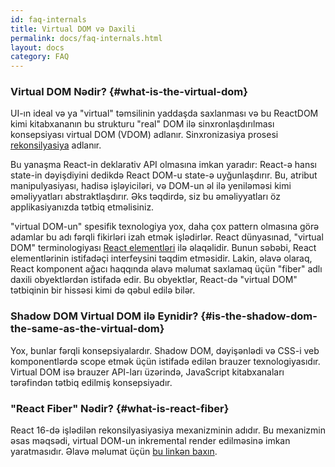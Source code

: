 ```yaml
---
id: faq-internals
title: Virtual DOM və Daxili
permalink: docs/faq-internals.html
layout: docs
category: FAQ
---
```


### Virtual DOM Nədir? {#what-is-the-virtual-dom}

UI-ın ideal və ya "virtual" təmsilinin yaddaşda saxlanması və bu ReactDOM kimi kitabxananın bu strukturu "real" DOM ilə sinxronlaşdırılması konsepsiyası virtual DOM (VDOM) adlanır. Sinxronizasiya prosesi [rekonsilyasiya](/docs/reconciliation.html) adlanır.

Bu yanaşma React-in deklarativ API olmasına imkan yaradır: React-ə hansı state-in dəyişdiyini dedikdə React DOM-u state-ə uyğunlaşdırır. Bu, atribut manipulyasiyası, hadisə işləyiciləri, və DOM-un əl ilə yeniləməsi kimi əməliyyatları abstraktlaşdırır. Əks təqdirdə, siz bu əməliyyatları öz applikasiyanızda tətbiq etməlisiniz.

"virtual DOM-un" spesifik texnologiya yox, daha çox pattern olmasına görə adamlar bu adı fərqli fikirləri izah etmək işlədirlər. React dünyasınad, "virtual DOM" terminologiyası [React elementləri](/docs/rendering-elements.html) ilə əlaqəlidir. Bunun səbəbi, React elementlərinin istifadəçi interfeysini təqdim etməsidir. Lakin, əlavə olaraq, React komponent ağacı haqqında əlavə məlumat saxlamaq üçün "fiber" adlı daxili obyektlərdən istifadə edir. Bu obyektlər, React-də "virtual DOM" tətbiqinin bir hissəsi kimi də qəbul edilə bilər.

### Shadow DOM Virtual DOM ilə Eynidir? {#is-the-shadow-dom-the-same-as-the-virtual-dom}

Yox, bunlar fərqli konsepsiyalardır. Shadow DOM, dəyişənlədi və CSS-i veb komponentlərdə scope etmək üçün istifadə edilən brauzer texnologiyasıdır. Virtual DOM isə brauzer API-ları üzərində, JavaScript kitabxanaları tərəfindən tətbiq edilmiş konsepsiyadır.

### "React Fiber" Nədir? {#what-is-react-fiber}

React 16-də işlədilən rekonsilyasiyasiya mexanizminin adıdır. Bu mexanizmin əsas məqsədi, virtual DOM-un inkremental render edilməsinə imkan yaratmasıdır. Əlavə məlumat üçün [bu linkən baxın](https://github.com/acdlite/react-fiber-architecture).
